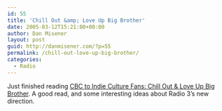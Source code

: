 ```yaml
---
id: 55
title: 'Chill Out &amp; Love Up Big Brother'
date: 2005-03-12T15:21:00+00:00
author: Dan Misener
layout: post
guid: http://danmisener.com/?p=55
permalink: /chill-out-love-up-big-brother/
categories:
  - Radio
---
```

Just finished reading [CBC to Indie Culture Fans: Chill Out & Love Up Big Brother](http://www.zoilus.com/documents/news/2005/000383.shtml). A good read, and some interesting ideas about Radio 3&#8217;s new direction.